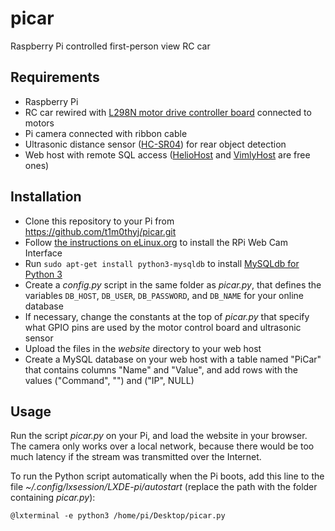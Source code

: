 # picar
Raspberry Pi controlled first-person view RC car

## Requirements
* Raspberry Pi
* RC car rewired with [L298N motor drive controller board](https://www.aliexpress.com/item/Free-Shipping-New-Dual-H-Bridge-DC-Stepper-Motor-Drive-Controller-Board-Module-L298N-MOTOR-DRIVER/32769190826.html) connected to motors
* Pi camera connected with ribbon cable
* Ultrasonic distance sensor ([HC-SR04](https://www.aliexpress.com/item/Free-shipping-1pcs-Ultrasonic-Module-HC-SR04-Distance-Measuring-Transducer-Sensor-for-Arduino-Samples-Best-prices/32640823431.html)) for rear object detection
* Web host with remote SQL access ([HelioHost](https://www.heliohost.org/) and [VimlyHost](https://vimlyhost.net/) are free ones)

## Installation
* Clone this repository to your Pi from https://github.com/t1m0thyj/picar.git
* Follow [the instructions on eLinux.org](https://elinux.org/RPi-Cam-Web-Interface#Installation_Instructions) to install the RPi Web Cam Interface 
* Run `sudo apt-get install python3-mysqldb` to install [MySQLdb for Python 3](https://packages.debian.org/stretch/python/python3-mysqldb)
* Create a *config.py* script in the same folder as *picar.py*, that defines the variables `DB_HOST`, `DB_USER`, `DB_PASSWORD`, and `DB_NAME` for your online database
* If necessary, change the constants at the top of *picar.py* that specify what GPIO pins are used by the motor control board and ultrasonic sensor
* Upload the files in the *website* directory to your web host
* Create a MySQL database on your web host with a table named "PiCar" that contains columns "Name" and "Value", and add rows with the values ("Command", "") and ("IP", NULL)

## Usage
Run the script *picar.py* on your Pi, and load the website in your browser. The camera only works over a local network, because there would be too much latency if the stream was transmitted over the Internet.

To run the Python script automatically when the Pi boots, add this line to the file *~/.config/lxsession/LXDE-pi/autostart* (replace the path with the folder containing *picar.py*):

`@lxterminal -e python3 /home/pi/Desktop/picar.py`
